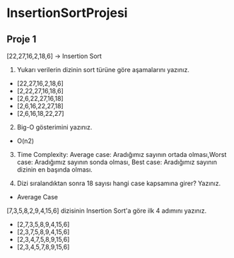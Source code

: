 # InsertionSortProjesi

## Proje 1
[22,27,16,2,18,6] -> Insertion Sort

1. Yukarı verilerin dizinin sort türüne göre aşamalarını yazınız.
- [22,27,16,2,18,6]
- [2,22,27,16,18,6]
- [2,6,22,27,16,18]
- [2,6,16,22,27,18]
- [2,6,16,18,22,27]

2. Big-O gösterimini yazınız.
- O(n2)

3. Time Complexity: Average case: Aradığımız sayının ortada olması,Worst case: Aradığımız sayının sonda olması, Best case: Aradığımız sayının dizinin en başında olması.

4. Dizi sıralandıktan sonra 18 sayısı hangi case kapsamına girer? Yazınız.
- Average Case


[7,3,5,8,2,9,4,15,6] dizisinin Insertion Sort'a göre ilk 4 adımını yazınız.

- [2,7,3,5,8,9,4,15,6]
- [2,3,7,5,8,9,4,15,6]
- [2,3,4,7,5,8,9,15,6]
- [2,3,4,5,7,8,9,15,6]
